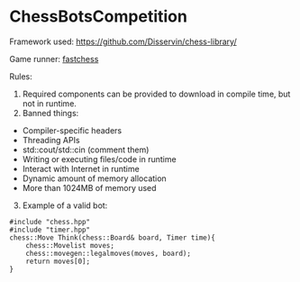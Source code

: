 # ChessBotsCompetition

Framework used: https://github.com/Disservin/chess-library/

Game runner: [fastchess](https://github.com/Disservin/fastchess/)

Rules:
1. Required components can be provided to download in compile time, but not in runtime.
2. Banned things:
  - Compiler-specific headers
  - Threading APIs
  - std::cout/std::cin (comment them)
  - Writing or executing files/code in runtime
  - Interact with Internet in runtime
  - Dynamic amount of memory allocation
  - More than 1024MB of memory used
3. Example of a valid bot: 
```
#include "chess.hpp"
#include "timer.hpp"
chess::Move Think(chess::Board& board, Timer time){
    chess::Movelist moves;
    chess::movegen::legalmoves(moves, board);
    return moves[0];
}
```

